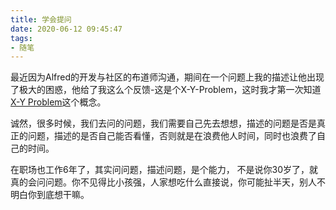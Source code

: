 ```yaml
---
title: 学会提问
date: 2020-06-12 09:45:47
tags:
- 随笔
---
```

最近因为Alfred的开发与社区的布道师沟通，期间在一个问题上我的描述让他出现了极大的困惑，他给了我这么个反馈-这是个X-Y-Problem，这时我才第一次知道[X-Y Problem](https://coolshell.cn/articles/10804.html)这个概念。

诚然，很多时候，我们去问的问题，我们需要自己先去想想，描述的问题是否是真正的问题，描述的是否自己能否看懂，否则就是在浪费他人时间，同时也浪费了自己的时间。

在职场也工作6年了，其实问问题，描述问题，是个能力， 不是说你30岁了，就真的会问问题。你不见得比小孩强，人家想吃什么直接说，你可能扯半天，别人不明白你到底想干嘛。

